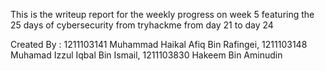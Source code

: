 This is the writeup report for the weekly progress on week 5 featuring the 25 days of cybersecurity from tryhackme from day 21 to day 24

Created By : 1211103141 Muhammad Haikal Afiq Bin Rafingei, 1211103148 Muhamad Izzul Iqbal Bin Ismail, 1211103830 Hakeem Bin Aminudin
